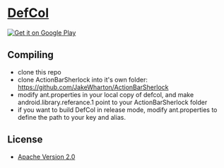 [DefCol](http://dev.wentam.com/?defcol=1)
======

<a href="http://play.google.com/store/apps/details?id=com.wentam.defcol">
	  <img alt="Get it on Google Play" src="http://dev.wentam.com/static/defcol/images/get_it_on_play_logo_large.png"/>
</a>

## Compiling

* clone this repo
* clone ActionBarSherlock into it's own folder: https://github.com/JakeWharton/ActionBarSherlock
* modify ant.properties in your local copy of defcol, and make android.library.referance.1 point to your ActionBarSherlock folder
* if you want to build DefCol in release mode, modify ant.properties to define the path to your key and alias.

## License

* [Apache Version 2.0](http://www.apache.org/licenses/LICENSE-2.0.html)

